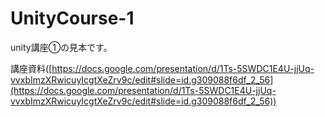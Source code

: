 # UnityCourse-1
unity講座①の見本です。

講座資料([https://docs.google.com/presentation/d/1Ts-5SWDC1E4U-jjUq-vvxbImzXRwicuyIcgtXeZrv9c/edit#slide=id.g309088f6df_2_56](https://docs.google.com/presentation/d/1Ts-5SWDC1E4U-jjUq-vvxbImzXRwicuyIcgtXeZrv9c/edit#slide=id.g309088f6df_2_56))
